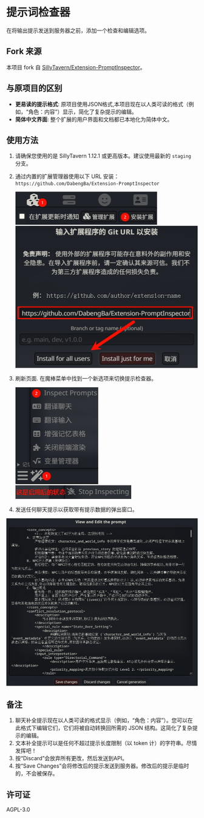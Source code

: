 # 提示词检查器

在将输出提示发送到服务器之前，添加一个检查和编辑选项。

## Fork 来源

本项目 fork 自 [SillyTavern/Extension-PromptInspector](https://github.com/SillyTavern/Extension-PromptInspector)。

## 与原项目的区别

*   **更易读的提示格式**: 原项目使用JSON格式,本项目现在以人类可读的格式（例如，“角色：内容”）显示，简化了复杂提示的编辑。
*   **简体中文界面**: 整个扩展的用户界面和文档都已本地化为简体中文。

## 使用方法

1. 请确保您使用的是 SillyTavern 1.12.1 或更高版本。建议使用最新的 `staging` 分支。

2. 通过内置的扩展管理器使用以下 URL 安装：`https://github.com/DabengBa/Extension-PromptInspector`

   ![image-20250715103136461](assets/image-20250715103136461.png)![image-20250715103216544](assets/image-20250715103216544.png)

3. 刷新页面. 在魔棒菜单中找到一个新选项来切换提示检查器。

   ![image-20250715103313979](assets/image-20250715103313979.png)![image-20250715103356944](assets/image-20250715103356944.png)

4. 发送任何聊天提示以获取带有提示数据的弹出窗口。

![image-20250715103445378](assets/image-20250715103445378.png)

## 备注

1.  聊天补全提示现在以人类可读的格式显示（例如，“角色：内容”）。您可以在此格式下编辑它们，它们将被自动转换回所需的 JSON 结构。这简化了复杂提示的编辑。
2.  文本补全提示可以是任何不超过提示长度限制（以 token 计）的字符串。尽情发挥吧！
3.  按“Discard”会放弃所有更改，然后发送到API。
4.  按“Save Changes”会将修改后的提示发送到服务器。修改后的提示是临时的，不会被保存。

## 许可证

AGPL-3.0
